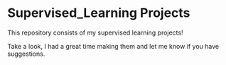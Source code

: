 # Supervised_Learning Projects
This repository consists of my supervised learning projects!

Take a look, I had a great time making them and let me know if you have suggestions.
